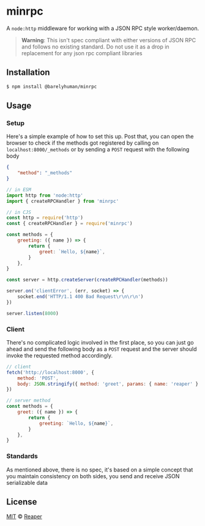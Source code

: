# minrpc

A `node:http` middleware for working with a JSON RPC style worker/daemon.

> **Warning**: This isn't spec compliant with either versions of JSON RPC and
> follows no existing standard. Do not use it as a drop in replacement for any
> json rpc compliant libraries

## Installation

```sh
$ npm install @barelyhuman/minrpc
```

## Usage

### Setup

Here's a simple example of how to set this up. Post that, you can open the
browser to check if the methods got registered by calling on
`localhost:8000/_methods` or by sending a `POST` request with the following body

```json
{
	"method": "_methods"
}
```

```js
// in ESM
import http from 'node:http'
import { createRPCHandler } from 'minrpc'

// in CJS
const http = require('http')
const { createRPCHandler } = require('minrpc')

const methods = {
	greeting: ({ name }) => {
		return {
			greet: `Hello, ${name}`,
		}
	},
}

const server = http.createServer(createRPCHandler(methods))

server.on('clientError', (err, socket) => {
	socket.end('HTTP/1.1 400 Bad Request\r\n\r\n')
})

server.listen(8000)
```

### Client

There's no complicated logic involved in the first place, so you can just go
ahead and send the following body as a `POST` request and the server should
invoke the requested method accordingly.

```js
// client
fetch('http://localhost:8000', {
	method: 'POST',
	body: JSON.stringify({ method: 'greet', params: { name: 'reaper' } }),
})

// server method
const methods = {
	greet: ({ name }) => {
		return {
			greeting: `Hello, ${name}`,
		}
	},
}
```

### Standards

As mentioned above, there is no spec, it's based on a simple concept that you
maintain consistency on both sides, you send and receive JSON serializable data

## License

[MIT](license) &copy; [Reaper](https://reaper.is)
